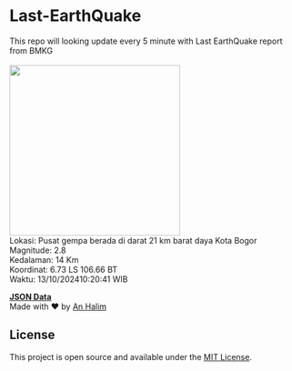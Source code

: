 # Last-EarthQuake
This repo will looking update every 5 minute with Last EarthQuake report from BMKG
<br>
<br>
<img src="https://static.bmkg.go.id/20241013102041.mmi.jpg" width="300"/>
<br>
Lokasi: Pusat gempa berada di darat 21 km barat daya Kota Bogor <br>
Magnitude: 2.8 <br>
Kedalaman: 14 Km <br>
Koordinat: 6.73 LS 106.66 BT <br>
Waktu: 13/10/202410:20:41 WIB <br>

<a href="./data/data.json">**JSON Data**</a>
<br>
Made with ❤️ by <a href="https://github.com/an-halim">An Halim</a>
## License

This project is open source and available under the [MIT License](LICENSE).
